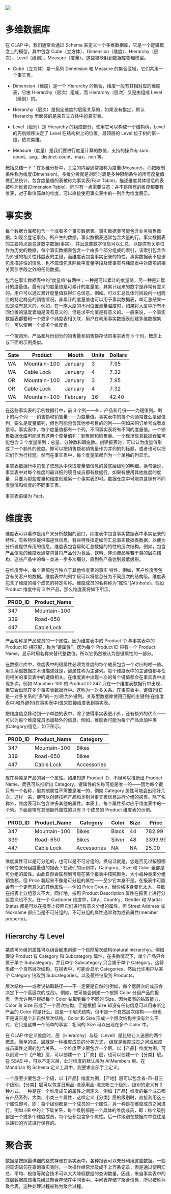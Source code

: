 [![](https://i.postimg.cc/DfL8fsVd/image.png)](https://github.com/wx-chevalier/Frontend-Series)

# 多维数据库

在 OLAP 中，我们通常会通过 Schema 来定义一个多维数据库，它是一个逻辑概念上的模型，其中包含 Cube（立方体）、Dimension（维度）、Hierarchy（层次）、Level（级别）、Measure（度量），这些被映射到数据库物理模型。

- Cube（立方体）是一系列 Dimension 和 Measure 的集合区域，它们共用一个事实表。

- Dimension（维度）是一个 Hierarchy 的集合，维度一般有其相对应的维度表，它由 Hierarchy（层次）组成，而 Hierarchy（层次）又是由组成 Level（级别）的。

- Hierarchy（层次）是指定维度的层级关系的，如果没有指定，默认 Hierarchy 里面装的是来自立方体中的真实表。

- Level（级别）是 Hierarchy 的组成部分，使用它可以构成一个结构树，Level 的先后顺序决定了 Level 在结构树上的位置，最顶层的 Level 位于树的第一级，依次类推。

- Measure（度量）是我们要进行度量计算的数值，支持的操作有 sum、count、avg、distinct-count、max、min 等。

概括总结一下：在多维分析中，关注的内容通常被称为度量(Measure)，而把限制条件称为维度(Dimension)。多维分析就是对同时满足多种限制条件的所有度量值做汇总统计。包含度量值的表被称为事实表(Fact Table)，描述维度具体信息的表被称为维表(Dimension Table)，同时有一点需要注意：并不是所有的维度都要有维表，对于取值简单的维度，可以直接使用事实表中的一列作为维度展示。

# 事实表

每个数据仓库都包含一个或者多个事实数据表。事实数据表可能包含业务销售数据，如现金登记事务。所产生的数据，事实数据表通常包含大量的行。事实数据表的主要特点是包含数字数据(事实)，并且这些数字信息可以汇总，以提供有关单位作为历史的数据，每个事实数据表包含一个由多个部分组成的索引，该索引包含作为外键的相关性纬度表的主键，而维度表包含事实记录的特性。事实数据表不应该包含描述性的信息，也不应该包含除数字度量字段及使事实与纬度表中对应项的相关索引字段之外的任何数据。

包含在事实数据表中的“度量值”有两中：一种是可以累计的度量值，另一种是非累计的度量值。最有用的度量值是可累计的度量值，其累计起来的数字是非常有意义的。用户可以通过累计度量值获得汇总信息，例如。可以汇总具体时间段内一组商店的特定商品的销售情况。非累计的度量值也可以用于事实数据表，单汇总结果一般是没有意义的，例如，在一座大厦的不同位置测量温度时，如果将大厦中所有不同位置的温度累加是没有意义的，但是求平均值是有意义的。一般来说，一个事实数据表都要和一个或多个纬度表相关联，用户在利用事实数据表创建多维数据集时，可以使用一个或多个维度表。

一个按照州、产品和月份划分的销售量和销售额存储的事实表有 5 个列，概念上与下面的示例类似。

| Sate | Product      | Mouth    | Units | Dollars |
| ---- | ------------ | -------- | ----- | ------- |
| WA   | Mountain-100 | January  | 3     | 7.95    |
| WA   | Cable Lock   | January  | 4     | 7.32    |
| OR   | Mountain-100 | January  | 3     | 7.95    |
| OR   | Cable Lock   | January  | 4     | 7.32    |
| WA   | Mountain-100 | February | 16    | 42.40   |

在这些事实表的示例数据行中，前 3 个列——州、产品和月份——为键值列。剩下的两个列——销售额和销售量——为度量值。事实表中的每个列通常要么是键值列，要么是度量值列，但也可能包含其他参考目的的列——例如采购订单号或者发票号。事实表中，每个度量值都有一个列。不同事实表将有不同的度量值。一个销售数据仓库可能含有这两个度量值列：销售额和销售量。一个现场信息数据仓库可能包含 3 个度量值列：总量、分钟数和瑕疵数。创建报表时，可以认为度量值形成了一个额外的维度。即可以把销售额和销售量作为并列的列标题，或者也可以把它们作为行标题。然而在事实表中，每个度量值都作为一个单独的列显示。

事实表数据行中包含了您想从中获取度量值信息的最底层级别的明细。换句话说，事实表中对每个维度的最详细的项目成员都有数据行。如果有使用其他维度的度量，只要为那些度量和维度创建另一个事实表即可。数据仓库中可能包含拥有不同度量值和维度的不同事实表。

事实表前缀为 Fact。

# 维度表

维度表可以看作是用户来分析数据的窗口，纬度表中包含事实数据表中事实记录的特性，有些特性提供描述性信息，有些特性指定如何汇总事实数据表数据，以便为分析者提供有用的信息，维度表包含帮助汇总数据的特性的层次结构。例如，包含产品信息的维度表通常包含将产品分为食品、饮料、非消费品等若干类的层次结构，这些产品中的每一类进一步多次细分，直到各产品达到最低级别。

在维度表中，每个表都包含独立于其他维度表的事实 特性，例如，客户维度表包含有关客户的数据。维度表中的列字段可以将信息分为不同层次的结构级。维度表包含了维度的每个成员的特定名称。维度成员的名称称为“属性”(Attribute)。假设 Product 维度中有 3 种产品，那么维度表将如下所示。

| PROD_ID | Product_Name |
| ------- | ------------ |
| 347     | Mountain-100 |
| 339     | Road-650     |
| 447     | Cable Lock   |

产品名称是产品成员的一个属性。因为维度表中的 Product ID 与事实表中的 Product ID 相匹配，称为“键属性”。因为每个 Product ID 只有一个 Product Name，显示时用名称来替代整数值，所以它仍然被认为是键属性的一部分。

在数据仓库中，维度表中的键属性必须为维度的每个成员包含一个对应的唯一值。用关系型数据库术语描述就是，键属性称为主键列。每个维度表中的主键值都与任何相关的事实表中的键值相关。在维度表中出现一次的每个键值都会在事实表中出现多次。例如 Mountain-100 的 Product ID 347 只在一个维度表数据行中出现，但它会出现在多个事实表数据行中。这称为一对多关系。在事实表中，键值列(它是一对多关系的“多”的一方)称为外键列。关系型数据库使用匹配的主键列(在维度表中)和外键列(在事实表中)值来联接维度表到事实表。

把维度信息移动到一个单独的表中，除了使得事实表更小外，还有额外的优点——可以为每个维度成员添加额外的信息。例如，维度表可能为每个产品添加种类(Category)信息，如下所示。

| PROD_ID | Product_Name | Category    |
| ------- | ------------ | ----------- |
| 347     | Mountain-100 | Bikes       |
| 339     | Road-650     | Bikes       |
| 447     | Cable Lock   | Accessories |

现在种类是产品的另一个属性。如果知道 Product ID，不但可以推断出 Product Name，而且可以推断出 Category。键属性的名称可能是唯一的——因为每个键只有一个名称，但其他属性不需要是唯一的，例如 Category 属性可能会出现好几次。这样一来，便可以创建按照产品和类别对事实表信息进行分组的报表。除了名称外，维度表可以包含许多其他的属性。本质上，每个属性都对应于维度表中的一个列。下面是带有其他额外属性的只有 3 个成员的 Product 维度表的示例。

| PROD_ID | Product_Name | Category    | Color  | Size | Price   |
| ------- | ------------ | ----------- | ------ | ---- | ------- |
| 347     | Mountain-100 | Bikes       | Black  | 44   | 782.99  |
| 339     | Road-650     | Bikes       | Silver | 48   | 3399.99 |
| 447     | Cable Lock   | Accessories | NA     | NA   | 25.00   |

维度属性可以是可分组的，也可以是不可分组的。换句话就是，您是否见过按照哪个属性来分组度量值的报表？在我们的示例中，Category、Size 和 Color 全都是可分组的属性。由此自然会联想到可能在某个报表中按照颜色、大小或种类来分组销售额。但 Price 看起来不像是可分组的属性——至少它本身不是。在报表中可能会有一个更有意义的其他属性——例如 Price Group，但价格本身变化太大，导致在报表上分组意义不大。同样地，按照 Product Description 属性在报表上进行分组意义也不大。在一个 Customer 维度中，City、Country、Gender 和 Marital Status 都是可以在报表上按照它们进行有意义分组的属性，但 Street Address 或 Nickname 都应当是不可分组的。不可分组的属性通常称为成员属性(member property)。

## Hierarchy 与 Level

某些可分组的属性可以组合起来创建一个自然层次结构(natural hierarchy)。例如假设 Product 有 Category 和 Subcategory 属性，在多数情况下，单个产品只会属于单个 Subcategory，并且单个 Subcategory 只会属于单个 Category。这将形成一个自然层次结构。在报表中，可能会显示 Categories，然后允许用户从某个 Category 钻取到 Subcategories，以及最终钻取到 Products。

层次结构——或者说钻取路径——不一定要是自然的(例如，每个低层次的成员会决定下一个高层次的成员)。例如，您可能会创建一个按照 Color 分组产品的报表，但允许用户根据每个 Color 钻取到每个不同的 Size。因为报表的钻取能力，Color 和 Size 形成了一个层次结构，但是根据 Size 却没有任何信息可以用来断定产品的 Color 将是什么。这是一个层次结构，但不是一个自然层次结构——但也不是说它是个非自然层次结构。Color 和 Size 形成一个层次结构并没有什么不对，它只是这样一个简单的事实：相同的 Size 可以出现在多个 Color 中。

在 OLAP 中定义维度时，层（Hierarchy）与级（Level）是比较让人迷惑的两个概念。简单的说，层就是一种维度成员的分类方式， 级就是维度成员之间或维度成员属性之间的包含关系。一个维度至少要包含一个层。以【产品】维度为例，可以创建一个【产地】层，可以创建一个【厂商】层，也可以创建一个【分类】层。在 SSAS 中，可以不定义层，此时维度的默认层为 AllMembers 层。在 Mondrian 的 Schema 定义工具中，则要求全部手工定义。

一个层至少要包含一个级，以【产品】维度为例，【产地】层可以包含省-市-县三个级别，【分类】层可以包含日用品-洗涤用品-洗衣粉三个级别。级别的定义有 2 种方式，一种是在一个维度成员的属性之间定义，例如【产品】维度的每个成员都有产品系列、大类、小类三个属性，这样定义【分类】层的级别时，直接利用这三个属性即可，即：每个级别都是一个成员的一个属性。另一种是在维度成员之间进行，例如 HR 中的上下级关系，每个级别都是一个具体的维度成员，即：每个级别都是一个或多个维度成员，每个级都包含多个属性。后一种级别在数据库中往往是以递归的方式进行保存的。

# 聚合表

数据是按照最详细的格式存储在事实表中，各种报表可以充分利用这些数据。一般的查询语句在查询事实表时，一次操作经常涉及成千上万条记录，但是通过使用汇总、平均、极值等聚合技术可以大大降低数据的查询数量。因此，来自事实表中的底层数据应该事先经过聚合存储在中间表中。中间表存储了聚合信息，所以被称为聚合表，这种处理过程被称为聚合过程。
